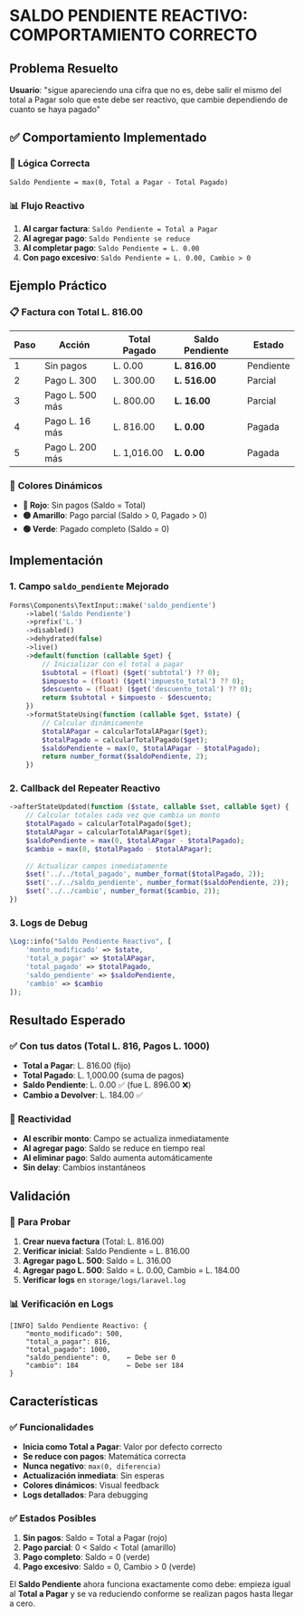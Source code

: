 # SALDO PENDIENTE REACTIVO: COMPORTAMIENTO CORRECTO

## Problema Resuelto
**Usuario**: "sigue apareciendo una cifra que no es, debe salir el mismo del total a Pagar solo que este debe ser reactivo, que cambie dependiendo de cuanto se haya pagado"

## ✅ Comportamiento Implementado

### 🎯 **Lógica Correcta**
```
Saldo Pendiente = max(0, Total a Pagar - Total Pagado)
```

### 📊 **Flujo Reactivo**
1. **Al cargar factura**: `Saldo Pendiente = Total a Pagar`
2. **Al agregar pago**: `Saldo Pendiente se reduce`
3. **Al completar pago**: `Saldo Pendiente = L. 0.00`
4. **Con pago excesivo**: `Saldo Pendiente = L. 0.00, Cambio > 0`

## Ejemplo Práctico

### 📋 **Factura con Total L. 816.00**

| Paso | Acción | Total Pagado | Saldo Pendiente | Estado |
|------|--------|--------------|-----------------|--------|
| 1 | Sin pagos | L. 0.00 | **L. 816.00** | Pendiente |
| 2 | Pago L. 300 | L. 300.00 | **L. 516.00** | Parcial |
| 3 | Pago L. 500 más | L. 800.00 | **L. 16.00** | Parcial |
| 4 | Pago L. 16 más | L. 816.00 | **L. 0.00** | Pagada |
| 5 | Pago L. 200 más | L. 1,016.00 | **L. 0.00** | Pagada |

### 🎨 **Colores Dinámicos**
- **🔴 Rojo**: Sin pagos (Saldo = Total)
- **🟡 Amarillo**: Pago parcial (Saldo > 0, Pagado > 0)
- **🟢 Verde**: Pagado completo (Saldo = 0)

## Implementación

### 1. Campo `saldo_pendiente` Mejorado
```php
Forms\Components\TextInput::make('saldo_pendiente')
    ->label('Saldo Pendiente')
    ->prefix('L.')
    ->disabled()
    ->dehydrated(false)
    ->live()
    ->default(function (callable $get) {
        // Inicializar con el total a pagar
        $subtotal = (float) ($get('subtotal') ?? 0);
        $impuesto = (float) ($get('impuesto_total') ?? 0);
        $descuento = (float) ($get('descuento_total') ?? 0);
        return $subtotal + $impuesto - $descuento;
    })
    ->formatStateUsing(function (callable $get, $state) {
        // Calcular dinámicamente
        $totalAPagar = calcularTotalAPagar($get);
        $totalPagado = calcularTotalPagado($get);
        $saldoPendiente = max(0, $totalAPagar - $totalPagado);
        return number_format($saldoPendiente, 2);
    })
```

### 2. Callback del Repeater Reactivo
```php
->afterStateUpdated(function ($state, callable $set, callable $get) {
    // Calcular totales cada vez que cambia un monto
    $totalPagado = calcularTotalPagado($get);
    $totalAPagar = calcularTotalAPagar($get);
    $saldoPendiente = max(0, $totalAPagar - $totalPagado);
    $cambio = max(0, $totalPagado - $totalAPagar);
    
    // Actualizar campos inmediatamente
    $set('../../total_pagado', number_format($totalPagado, 2));
    $set('../../saldo_pendiente', number_format($saldoPendiente, 2));
    $set('../../cambio', number_format($cambio, 2));
})
```

### 3. Logs de Debug
```php
\Log::info("Saldo Pendiente Reactivo", [
    'monto_modificado' => $state,
    'total_a_pagar' => $totalAPagar,
    'total_pagado' => $totalPagado,
    'saldo_pendiente' => $saldoPendiente,
    'cambio' => $cambio
]);
```

## Resultado Esperado

### ✅ **Con tus datos (Total L. 816, Pagos L. 1000)**
- **Total a Pagar**: L. 816.00 (fijo)
- **Total Pagado**: L. 1,000.00 (suma de pagos)
- **Saldo Pendiente**: L. 0.00 ✅ (fue L. 896.00 ❌)
- **Cambio a Devolver**: L. 184.00 ✅

### 🔄 **Reactividad**
- **Al escribir monto**: Campo se actualiza inmediatamente
- **Al agregar pago**: Saldo se reduce en tiempo real
- **Al eliminar pago**: Saldo aumenta automáticamente
- **Sin delay**: Cambios instantáneos

## Validación

### 📝 **Para Probar**
1. **Crear nueva factura** (Total: L. 816.00)
2. **Verificar inicial**: Saldo Pendiente = L. 816.00
3. **Agregar pago L. 500**: Saldo = L. 316.00
4. **Agregar pago L. 500**: Saldo = L. 0.00, Cambio = L. 184.00
5. **Verificar logs** en `storage/logs/laravel.log`

### 📊 **Verificación en Logs**
```
[INFO] Saldo Pendiente Reactivo: {
    "monto_modificado": 500,
    "total_a_pagar": 816,
    "total_pagado": 1000,
    "saldo_pendiente": 0,    ← Debe ser 0
    "cambio": 184            ← Debe ser 184
}
```

## Características

### ✅ **Funcionalidades**
- **Inicia como Total a Pagar**: Valor por defecto correcto
- **Se reduce con pagos**: Matemática correcta
- **Nunca negativo**: `max(0, diferencia)`
- **Actualización inmediata**: Sin esperas
- **Colores dinámicos**: Visual feedback
- **Logs detallados**: Para debugging

### ✅ **Estados Posibles**
1. **Sin pagos**: Saldo = Total a Pagar (rojo)
2. **Pago parcial**: 0 < Saldo < Total (amarillo)
3. **Pago completo**: Saldo = 0 (verde)
4. **Pago excesivo**: Saldo = 0, Cambio > 0 (verde)

El **Saldo Pendiente** ahora funciona exactamente como debe: empieza igual al **Total a Pagar** y se va reduciendo conforme se realizan pagos hasta llegar a cero.
